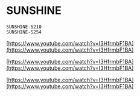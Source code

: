 # SUNSHINE

```
SUNSHINE-S210
SUNSHINE-S254
```

[https://www.youtube.com/watch?v=I3HfrmbF1BA](https://www.youtube.com/watch?v=I3HfrmbF1BA)

[https://www.youtube.com/watch?v=I3HfrmbF1BA](https://www.youtube.com/watch?v=I3HfrmbF1BA)

[https://www.youtube.com/watch?v=I3HfrmbF1BA](https://www.youtube.com/watch?v=I3HfrmbF1BA)
